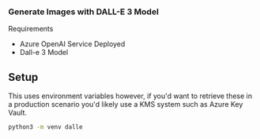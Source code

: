 ### Generate Images with DALL-E 3 Model ###

Requirements
- Azure OpenAI Service Deployed
- Dall-e 3 Model

## Setup ##
This uses environment variables however, if you'd want to retrieve these in a production scenario you'd likely use a KMS system such as Azure Key Vault.
```bash
python3 -m venv dalle
```

